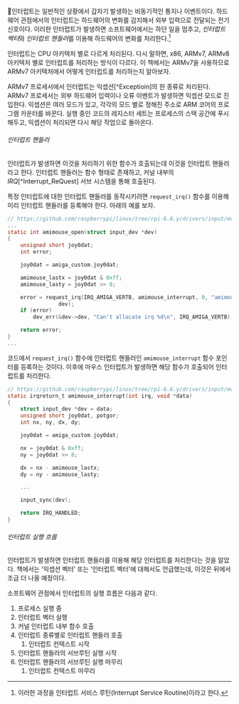 인터럽트는 일반적인 상황에서 갑자기 발생하는 비동기적인 통지나 이벤트이다. 하드웨어 관점에서의 인터럽트는 하드웨어의 변화를 감지해서 외부 입력으로 전달되는 전기 신호이다. 이러한 인터럽트가 발생하면 소프트웨어에서는 하던 일을 멈추고, *인터럽트 벡터*와 *인터럽트 핸들러*를 이용해 하드웨어의 변화를 처리한다.[^1]

인터럽트는 CPU 아키텍처 별로 다르게 처리된다. 다시 말하면, x86, ARMv7, ARMv8 아키텍처 별로 인터럽트를 처리하는 방식이 다르다. 이 책에서는 ARMv7을 사용하므로 ARMv7 아키텍처에서 어떻게 인터럽트를 처리하는지 알아보자.

ARMv7 프로세서에서 인터럽트는 익셉션[^Exceptioin]의 한 종류로 처리된다. ARMv7 프로세서는 외부 하드웨어 입력이나 오류 이벤트가 발생하면 익셉션 모드로 진입한다. 익셉션은 여러 모드가 있고, 각각의 모드 별로 정해진 주소로 ARM 코어의 프로그램 카운터를 바꾼다. 실행 중인 코드의 레지스터 세트는 프로세스의 스택 공간에 푸시해두고, 익셉션이 처리되면 다시 해당 작업으로 돌아온다.

###### 인터럽트 핸들러
인터럽트가 발생하면 이것을 처리하기 위한 함수가 호출되는데 이것을 인터럽트 핸들러라고 한다. 인터럽트 핸들러는 함수 형태로 존재하고, 커널 내부의 *IRQ*[^Interrupt_ReQuest] 서브 시스템을 통해 호출된다.

특정 인터럽트에 대한 인터럽트 핸들러를 동작시키려면 `request_irq()` 함수를 이용해 미리 인터럽트 핸들러를 등록해야 한다. 아래의 예를 보자.
```C
// https://github.com/raspberrypi/linux/tree/rpi-6.6.y/drivers/input/mouse/amimouse.c
...
static int amimouse_open(struct input_dev *dev)
{
	unsigned short joy0dat;
	int error;

	joy0dat = amiga_custom.joy0dat;

	amimouse_lastx = joy0dat & 0xff;
	amimouse_lasty = joy0dat >> 8;

	error = request_irq(IRQ_AMIGA_VERTB, amimouse_interrupt, 0, "amimouse",
			    dev);
	if (error)
		dev_err(&dev->dev, "Can't allocate irq %d\n", IRQ_AMIGA_VERTB);

	return error;
}
...
```
코드에서 `request_irq()` 함수에 인터럽트 핸들러인 `amimouse_interrupt` 함수 포인터를 등록하는 것이다. 이후에 마우스 인터럽트가 발생하면 해당 함수가 호출되어 인터럽트를 처리한다.
```C
// https://github.com/raspberrypi/linux/tree/rpi-6.6.y/drivers/input/mouse/amimouse.c
static irqreturn_t amimouse_interrupt(int irq, void *data)
{
	struct input_dev *dev = data;
	unsigned short joy0dat, potgor;
	int nx, ny, dx, dy;

	joy0dat = amiga_custom.joy0dat;

	nx = joy0dat & 0xff;
	ny = joy0dat >> 8;

	dx = nx - amimouse_lastx;
	dy = ny - amimouse_lasty;

	...

	input_sync(dev);

	return IRQ_HANDLED;
}
```

###### 인터럽트 실행 흐름
인터럽트가 발생하면 인터럽트 핸들러를 이용해 해당 인터럽트를 처리한다는 것을 알았다. 책에서는 '익셉션 벡터' 또는 '인터럽트 벡터'에 대해서도 언급했는데, 이것은 뒤에서 조금 더 나올 예정이다.

소프트웨어 관점에서 인터럽트의 실행 흐름은 다음과 같다.
1. 프로세스 실행 중
2. 인터럽트 벡터 실행
3. 커널 인터럽트 내부 함수 호출
4. 인터럽트 종류별로 인터럽트 핸들러 호출
	1. 인터럽트 컨텍스트 시작
5. 인터럽트 핸들러의 서브루틴 실행 시작
6. 인터럽트 핸들러의 서브루틴 실행 마무리
	1. 인터럽트 컨텍스트 마무리




[^1]: 이러한 과정을 인터럽트 서비스 루틴(Interrupt Service Routine)이라고 한다.